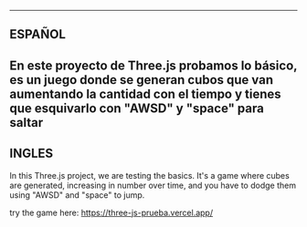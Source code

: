 ----------------------------------------------------------------------------------
ESPAÑOL
----------------------------------------------------------------------------------
En este proyecto de Three.js probamos lo básico, es un juego donde se generan cubos
que van aumentando la cantidad con el tiempo y tienes que esquivarlo con "AWSD" y
"space" para saltar
----------------------------------------------------------------------------------
INGLES
----------------------------------------------------------------------------------
In this Three.js project, we are testing the basics. It's a game where cubes are 
generated, increasing in number over time, and you have to dodge them using "AWSD" 
and "space" to jump.

try the game here:
 https://three-js-prueba.vercel.app/
